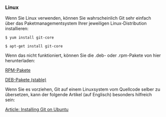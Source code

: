 ### Linux ###

Wenn Sie Linux verwenden, können Sie wahrscheinlich Git sehr einfach
über das Paketmanagementsystem Ihrer jeweiligen Linux-Distribution
installieren:

    $ yum install git-core

    $ apt-get install git-core

Wenn das nicht funktioniert, können Sie die .deb- oder .rpm-Pakete von
hier herunterladen:

[RPM-Pakete](http://kernel.org/pub/software/scm/git/RPMS/)

[DEB-Pakete (stable)](http://www.backports.org/debian/pool/main/g/git-core/)

Wenn Sie es vorziehen, Git auf einem Linuxsystem vom Quellcode selber zu
übersetzen, kann der folgende Artikel (auf Englisch) besonders hilfreich
sein:

[Article: Installing Git on Ubuntu](http://chrisolsen.org/2008/03/10/installing-git-on-ubuntu/)
